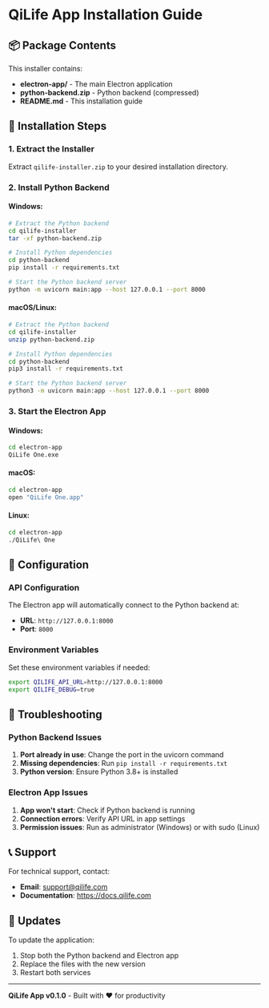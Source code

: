 # QiLife App Installation Guide

## 📦 Package Contents

This installer contains:
- **electron-app/** - The main Electron application
- **python-backend.zip** - Python backend (compressed)
- **README.md** - This installation guide

## 🚀 Installation Steps

### 1. Extract the Installer
Extract `qilife-installer.zip` to your desired installation directory.

### 2. Install Python Backend

#### Windows:
```bash
# Extract the Python backend
cd qilife-installer
tar -xf python-backend.zip

# Install Python dependencies
cd python-backend
pip install -r requirements.txt

# Start the Python backend server
python -m uvicorn main:app --host 127.0.0.1 --port 8000
```

#### macOS/Linux:
```bash
# Extract the Python backend
cd qilife-installer
unzip python-backend.zip

# Install Python dependencies
cd python-backend
pip3 install -r requirements.txt

# Start the Python backend server
python3 -m uvicorn main:app --host 127.0.0.1 --port 8000
```

### 3. Start the Electron App

#### Windows:
```bash
cd electron-app
QiLife One.exe
```

#### macOS:
```bash
cd electron-app
open "QiLife One.app"
```

#### Linux:
```bash
cd electron-app
./QiLife\ One
```

## 🔧 Configuration

### API Configuration
The Electron app will automatically connect to the Python backend at:
- **URL**: `http://127.0.0.1:8000`
- **Port**: `8000`

### Environment Variables
Set these environment variables if needed:
```bash
export QILIFE_API_URL=http://127.0.0.1:8000
export QILIFE_DEBUG=true
```

## 🐛 Troubleshooting

### Python Backend Issues
1. **Port already in use**: Change the port in the uvicorn command
2. **Missing dependencies**: Run `pip install -r requirements.txt`
3. **Python version**: Ensure Python 3.8+ is installed

### Electron App Issues
1. **App won't start**: Check if Python backend is running
2. **Connection errors**: Verify API URL in app settings
3. **Permission issues**: Run as administrator (Windows) or with sudo (Linux)

## 📞 Support

For technical support, contact:
- **Email**: support@qilife.com
- **Documentation**: https://docs.qilife.com

## 🔄 Updates

To update the application:
1. Stop both the Python backend and Electron app
2. Replace the files with the new version
3. Restart both services

---
**QiLife App v0.1.0** - Built with ❤️ for productivity 